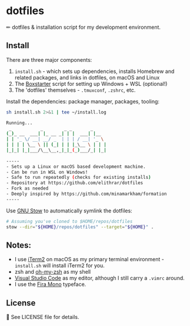 # dotfiles

✏ dotfiles & installation script for my development environment.

## Install

There are three major components: 

1. `install.sh` - which sets up dependencies, installs Homebrew and related packages, and links in dotfiles, on macOS and Linux
2. The [Boxstarter](https://boxstarter.org) script for setting up Windows + WSL (optional!)
3. The 'dotfiles' themselves - `.tmuxconf`, `.zshrc`, etc.

Install the dependencies: package manager, packages, tooling:

```sh
sh install.sh 2>&1 | tee ~/install.log

Running...
 _           _        _ _       _     
(_)_ __  ___| |_ __ _| | |  ___| |__  
| | '_ \/ __| __/ _  | | | / __| '_ \ 
| | | | \__ \ || (_| | | |_\__ \ | | |
|_|_| |_|___/\__\__,_|_|_(_)___/_| |_|
                                      
-----
- Sets up a Linux or macOS based development machine.
- Can be run in WSL on Windows!
- Safe to run repeatedly (checks for existing installs)
- Repository at https://github.com/elithrar/dotfiles
- Fork as needed
- Deeply inspired by https://github.com/minamarkham/formation
-----
```

Use [GNU Stow](https://www.gnu.org/software/stow/manual/stow.html) to automatically symlink the dotfiles:

```sh
# Assuming you've cloned to $HOME/repos/dotfiles
stow --dir="${HOME}/repos/dotfiles" --target="${HOME}" .
```

## Notes:

- I use [iTerm2](https://www.iterm2.com/) on macOS as my primary terminal environment - `install.sh` will install iTerm2 for you.
- zsh and [oh-my-zsh](https://github.com/robbyrussell/oh-my-zsh) as my shell
- [Visual Studio Code](https://code.visualstudio.com/) as my editor, although I still carry a `.vimrc` around.
- I use the [Fira Mono](http://mozilla.github.io/Fira/) typeface.

## License

📜 See LICENSE file for details.
